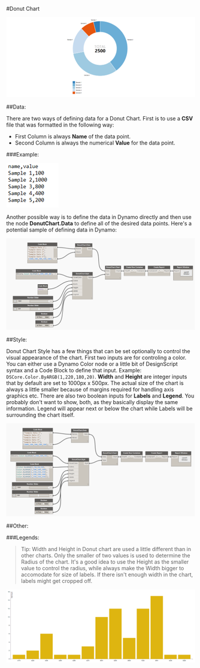 #Donut Chart

![](donutChart/donutChartImage.PNG)

##Data:

There are two ways of defining data for a Donut Chart. First is to use a <b>CSV</b> file that was formatted in the following way: 

* First Column is always <b>Name</b> of the data point.
* Second Column is always the numerical <b>Value</b> for the data point.

###Example: 

![](donutChart/donutChartData.PNG)

Another possible way is to define the data in Dynamo directly and then use the node <b>DonutChart.Data</b> to define all of the desired data points. Here's a potential sample of defining data in Dynamo:

![](donutChart/donutChartDataManual.PNG)

##Style:

Donut Chart Style has a few things that can be set optionally to control the visual appearance of the chart. First two inputs are for controling a color. You can either use a Dynamo Color node or a little bit of DesignScript syntax and a Code Block to define that input. Example: `DSCore.Color.ByARGB(1,220,180,20)`. <b>Width</b> and <b>Height</b> are integer inputs that by default are set to 1000px x 500px. The actual size of the chart is always a little smaller because of margins required for handling axis graphics etc. There are also two boolean inputs for <b>Labels</b> and <b>Legend</b>. You probably don't want to show, both, as they basically display the same information. Legend will appear next or below the chart while Labels will be surrounding the chart itself.  

![](donutChart/donutChartStyle.PNG)

##Other:

###Legends:

<blockquote>
Tip: Width and Height in Donut chart are used a little different than in other charts. Only the smaller of two values is used to determine the Radius of the chart. It's a good idea to use the Height as the smaller value to control the radius, while always make the Width bigger to accomodate for size of labels. If there isn't enough width in the chart, labels might get cropped off. 
</blockquote>

![](barChart/barChartAnimation.gif)
